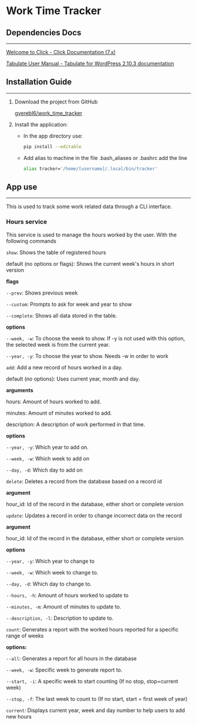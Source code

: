 # Work Time Tracker

## Dependencies Docs

---

[Welcome to Click - Click Documentation (7.x)](https://click.palletsprojects.com/en/7.x/)

[Tabulate User Manual - Tabulate for WordPress 2.10.3 documentation](https://tabulate.readthedocs.io/en/latest/)

## Installation Guide

---

1. Download the project from GitHub

    [gverebl6/work_time_tracker](https://github.com/gverebl6/work_time_tracker)

2. Install the application:
    - In the app directory use:

        ```bash
        pip install --editable
        ```

    - Add alias to machine in the file .bash_aliases or .bashrc add the line

        ```bash
        alias tracker='/home/[username]/.local/bin/tracker'
        ```

## App use

---

This is used to track some work related data through a CLI interface.

### Hours service

This service is used to manage the hours worked by the user. With the following commands

`show`: Shows the table of registered hours 

default (no options or flags): Shows the current week's hours in short version

**flags**

`--prev`: Shows previous week

`--custom`: Prompts to ask for week and year to show 

`--complete`: Shows all data stored in the table.   

**options**

`--week, -w`: To choose the week to show. If -y is not used with this option, the selected week is from the current year.

`--year, -y`: To choose the year to show. Needs -w in order to work

`add`: Add a new record of hours worked in a day.

default (no options): Uses current year, month and day.

**arguments**

hours: Amount of hours worked to add.

minutes: Amount of minutes worked to add.

description: A description of work performed in that time.

**options**

`--year, -y`: Which year to add on.

`--week, -w`: Which week to add on

`--day, -d`: Which day to add on

`delete`: Deletes a record from the database based on a record id

**argument**

hour_id: Id of the record in the database, either short or complete version 

`update`: Updates a record in order to change incorrect data on the record

**argument**

hour_id: Id of the record in the database, either short or complete version 

**options**

`--year, -y`: Which year to change to

`--week, -w`: Which week to change to.

`--day, -d`: Which day to change to.

`--hours, -h`: Amount of hours worked to update to

`--minutes, -m`: Amount of minutes to update to.

`--description, -l`: Description to update to. 

`count`: Generates a report with the worked hours reported for a specific range of weeks

**options:**

`--all`: Generates a report for all hours in the database 

`--week, -w`: Specific week to generate report to. 

`--start, -i`: A specific week to start counting (If no stop, stop=current week)

`--stop, -f`: The last week to count to (If no start, start = first week of year)

`current`: Displays current year, week and day number to help users to add new hours